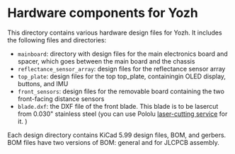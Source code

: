 # Hardware components for Yozh

This directory contains various hardware design files for Yozh. It includes
the following files and directories:

* `mainboard`: directory with design files for the main electronics board and spacer,
  which goes between the main board and the chassis
* `reflectance_sensor_array`: design files for the reflectance sensor array   
* `top_plate`: design files for the top top_plate, containingin OLED display,
  buttons, and IMU
* `front_sensors`: design files for  the removable board containing the two front-facing distance sensors
* `blade.dxf`: the DXF file of the front blade. This blade is to be lasercut
  from 0.030" stainless steel (you can use Pololu [laser-cutting service](https://www.pololu.com/product/749)  for it. )

Each design directory contains KiCad 5.99  design files, BOM, and gerbers.  
BOM files have two versions of BOM: general and for JLCPCB assembly.
